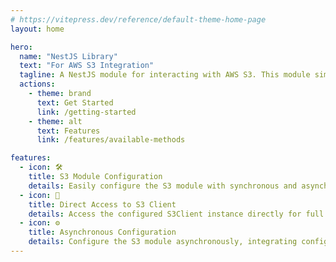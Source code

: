 ```yaml
---
# https://vitepress.dev/reference/default-theme-home-page
layout: home

hero:
  name: "NestJS Library"
  text: "For AWS S3 Integration"
  tagline: A NestJS module for interacting with AWS S3. This module simplifies the integration of AWS S3 within a NestJS application by providing injectable services and configuration options.
  actions:
    - theme: brand
      text: Get Started
      link: /getting-started
    - theme: alt
      text: Features
      link: /features/available-methods

features:
  - icon: 🛠️
    title: S3 Module Configuration
    details: Easily configure the S3 module with synchronous and asynchronous options for seamless integration with AWS S3 in a NestJS application.
  - icon: 🔗
    title: Direct Access to S3 Client
    details: Access the configured S3Client instance directly for full interaction with the AWS S3 API. Leverage the power and flexibility of native S3 methods.
  - icon: ⚙️
    title: Asynchronous Configuration
    details: Configure the S3 module asynchronously, integrating configuration services like NestJS's ConfigService for dynamic, environment-based setup.
---
```



